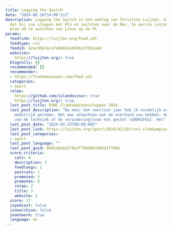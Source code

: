 ```yaml
---
title: Logging the Switch
date: "2024-06-26T14:00:11Z"
description: Logging the Switch is een weblog van Christian Luijten, die in 2004 besloot
  dat hij zou stoppen met PCs en switchen naar de Mac. In eerste instantie was het
  plan om te switchen van Linux op de PC
params:
  feedlink: https://luijten.org/feed.xml
  feedtype: rss
  feedid: b2acdbb7ecafeb6bb3e865b137581ad4
  websites:
    https://luijten.org/: true
  blogrolls: []
  recommended: []
  recommender:
  - https://frankmeeuwsen.com/feed.xml
  categories:
  - sport
  relme:
    https://github.com/islandsvinur: true
    https://luijten.org/: true
  last_post_title: RSNL Clubkampioenschappen 2024
  last_post_description: "Na meer dan veertien jaar heb ik eindelijk weer eens\neen
    wedstrijd gereden. Het was afwachten wat de overhand zou hebben; de verbetering
    van de techniek of de veroudering\nvan het gestel \U0001F61C. Het"
  last_post_date: "2024-02-25T00:00:00Z"
  last_post_link: https://luijten.org/sport/2024/02/20/rsnl-clubkampioenschappen.html
  last_post_categories:
  - sport
  last_post_language: ""
  last_post_guid: 6b81a8a5d276a3f766968196531f760b
  score_criteria:
    cats: 0
    description: 3
    feedlangs: 1
    postcats: 1
    promoted: 5
    promotes: 0
    relme: 2
    title: 3
    website: 2
  score: 17
  ispodcast: false
  isnoarchive: false
  innetwork: true
  language: en
---
```

